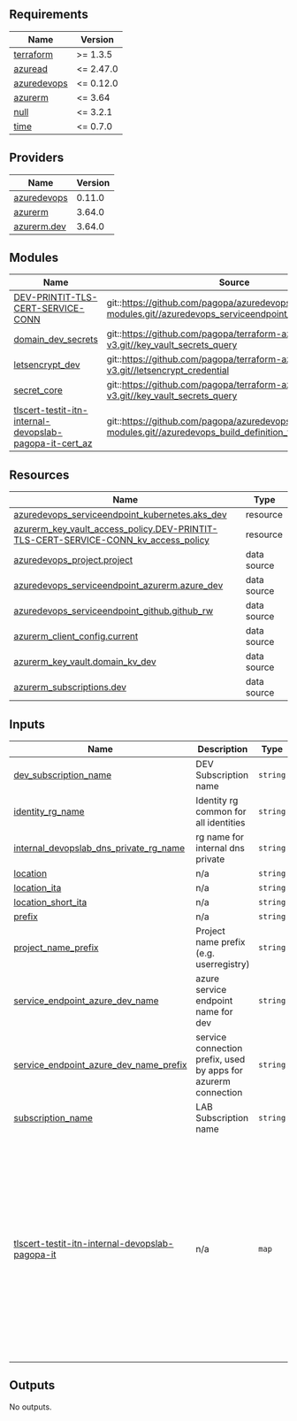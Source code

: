 <!-- markdownlint-disable -->
<!-- BEGINNING OF PRE-COMMIT-TERRAFORM DOCS HOOK -->
## Requirements

| Name | Version |
|------|---------|
| <a name="requirement_terraform"></a> [terraform](#requirement\_terraform) | >= 1.3.5 |
| <a name="requirement_azuread"></a> [azuread](#requirement\_azuread) | <= 2.47.0 |
| <a name="requirement_azuredevops"></a> [azuredevops](#requirement\_azuredevops) | <= 0.12.0 |
| <a name="requirement_azurerm"></a> [azurerm](#requirement\_azurerm) | <= 3.64 |
| <a name="requirement_null"></a> [null](#requirement\_null) | <= 3.2.1 |
| <a name="requirement_time"></a> [time](#requirement\_time) | <= 0.7.0 |

## Providers

| Name | Version |
|------|---------|
| <a name="provider_azuredevops"></a> [azuredevops](#provider\_azuredevops) | 0.11.0 |
| <a name="provider_azurerm"></a> [azurerm](#provider\_azurerm) | 3.64.0 |
| <a name="provider_azurerm.dev"></a> [azurerm.dev](#provider\_azurerm.dev) | 3.64.0 |

## Modules

| Name | Source | Version |
|------|--------|---------|
| <a name="module_DEV-PRINTIT-TLS-CERT-SERVICE-CONN"></a> [DEV-PRINTIT-TLS-CERT-SERVICE-CONN](#module\_DEV-PRINTIT-TLS-CERT-SERVICE-CONN) | git::https://github.com/pagopa/azuredevops-tf-modules.git//azuredevops_serviceendpoint_federated | v7.1.0 |
| <a name="module_domain_dev_secrets"></a> [domain\_dev\_secrets](#module\_domain\_dev\_secrets) | git::https://github.com/pagopa/terraform-azurerm-v3.git//key_vault_secrets_query | v8.14.0 |
| <a name="module_letsencrypt_dev"></a> [letsencrypt\_dev](#module\_letsencrypt\_dev) | git::https://github.com/pagopa/terraform-azurerm-v3.git//letsencrypt_credential | v7.1.0 |
| <a name="module_secret_core"></a> [secret\_core](#module\_secret\_core) | git::https://github.com/pagopa/terraform-azurerm-v3.git//key_vault_secrets_query | v8.14.0 |
| <a name="module_tlscert-testit-itn-internal-devopslab-pagopa-it-cert_az"></a> [tlscert-testit-itn-internal-devopslab-pagopa-it-cert\_az](#module\_tlscert-testit-itn-internal-devopslab-pagopa-it-cert\_az) | git::https://github.com/pagopa/azuredevops-tf-modules.git//azuredevops_build_definition_tls_cert_federated | v7.1.0 |

## Resources

| Name | Type |
|------|------|
| [azuredevops_serviceendpoint_kubernetes.aks_dev](https://registry.terraform.io/providers/microsoft/azuredevops/latest/docs/resources/serviceendpoint_kubernetes) | resource |
| [azurerm_key_vault_access_policy.DEV-PRINTIT-TLS-CERT-SERVICE-CONN_kv_access_policy](https://registry.terraform.io/providers/hashicorp/azurerm/latest/docs/resources/key_vault_access_policy) | resource |
| [azuredevops_project.project](https://registry.terraform.io/providers/microsoft/azuredevops/latest/docs/data-sources/project) | data source |
| [azuredevops_serviceendpoint_azurerm.azure_dev](https://registry.terraform.io/providers/microsoft/azuredevops/latest/docs/data-sources/serviceendpoint_azurerm) | data source |
| [azuredevops_serviceendpoint_github.github_rw](https://registry.terraform.io/providers/microsoft/azuredevops/latest/docs/data-sources/serviceendpoint_github) | data source |
| [azurerm_client_config.current](https://registry.terraform.io/providers/hashicorp/azurerm/latest/docs/data-sources/client_config) | data source |
| [azurerm_key_vault.domain_kv_dev](https://registry.terraform.io/providers/hashicorp/azurerm/latest/docs/data-sources/key_vault) | data source |
| [azurerm_subscriptions.dev](https://registry.terraform.io/providers/hashicorp/azurerm/latest/docs/data-sources/subscriptions) | data source |

## Inputs

| Name | Description | Type | Default | Required |
|------|-------------|------|---------|:--------:|
| <a name="input_dev_subscription_name"></a> [dev\_subscription\_name](#input\_dev\_subscription\_name) | DEV Subscription name | `string` | n/a | yes |
| <a name="input_identity_rg_name"></a> [identity\_rg\_name](#input\_identity\_rg\_name) | Identity rg common for all identities | `string` | n/a | yes |
| <a name="input_internal_devopslab_dns_private_rg_name"></a> [internal\_devopslab\_dns\_private\_rg\_name](#input\_internal\_devopslab\_dns\_private\_rg\_name) | rg name for internal dns private | `string` | n/a | yes |
| <a name="input_location"></a> [location](#input\_location) | n/a | `string` | n/a | yes |
| <a name="input_location_ita"></a> [location\_ita](#input\_location\_ita) | n/a | `string` | n/a | yes |
| <a name="input_location_short_ita"></a> [location\_short\_ita](#input\_location\_short\_ita) | n/a | `string` | n/a | yes |
| <a name="input_prefix"></a> [prefix](#input\_prefix) | n/a | `string` | `"dvopla"` | no |
| <a name="input_project_name_prefix"></a> [project\_name\_prefix](#input\_project\_name\_prefix) | Project name prefix (e.g. userregistry) | `string` | n/a | yes |
| <a name="input_service_endpoint_azure_dev_name"></a> [service\_endpoint\_azure\_dev\_name](#input\_service\_endpoint\_azure\_dev\_name) | azure service endpoint name for dev | `string` | n/a | yes |
| <a name="input_service_endpoint_azure_dev_name_prefix"></a> [service\_endpoint\_azure\_dev\_name\_prefix](#input\_service\_endpoint\_azure\_dev\_name\_prefix) | service connection prefix, used by apps for azurerm connection | `string` | n/a | yes |
| <a name="input_subscription_name"></a> [subscription\_name](#input\_subscription\_name) | LAB Subscription name | `string` | n/a | yes |
| <a name="input_tlscert-testit-itn-internal-devopslab-pagopa-it"></a> [tlscert-testit-itn-internal-devopslab-pagopa-it](#input\_tlscert-testit-itn-internal-devopslab-pagopa-it) | n/a | `map` | <pre>{<br>  "pipeline": {<br>    "dns_record_name": "testit.itn.internal",<br>    "dns_zone_name": "devopslab.pagopa.it",<br>    "enable_tls_cert": true,<br>    "path": "TLS-Certificates\\DEV",<br>    "variables": {<br>      "CERT_NAME_EXPIRE_SECONDS": "2592000"<br>    },<br>    "variables_secret": {}<br>  },<br>  "repository": {<br>    "branch_name": "refs/heads/master",<br>    "name": "le-azure-acme-tiny",<br>    "organization": "pagopa",<br>    "pipelines_path": "."<br>  }<br>}</pre> | no |

## Outputs

No outputs.
<!-- END OF PRE-COMMIT-TERRAFORM DOCS HOOK -->
